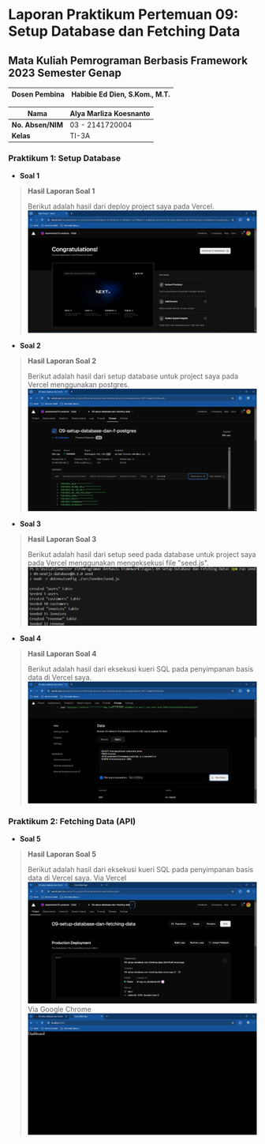 # **Laporan Praktikum Pertemuan 09: Setup Database dan Fetching Data**
## **Mata Kuliah Pemrograman Berbasis Framework 2023 Semester Genap**

| **Dosen Pembina** | Habibie Ed Dien, S.Kom., M.T. |
|--|-----|

| **Nama** | Alya Marliza Koesnanto |
|--|-----|
| **No. Absen/NIM** | 03 - 2141720004 |
| **Kelas** | TI-3A |

### **Praktikum 1: Setup Database**

* **Soal 1**
> **Hasil Laporan Soal 1**
> 
>Berikut adalah hasil dari deploy project saya pada Vercel.
![Screenshot](assets-report/01.png)

* **Soal 2**
> **Hasil Laporan Soal 2**
> 
>Berikut adalah hasil dari setup database untuk project saya pada Vercel menggunakan postgres.
![Screenshot](assets-report/02.png)

* **Soal 3**
> **Hasil Laporan Soal 3**
> 
>Berikut adalah hasil dari setup seed pada database untuk project saya pada Vercel menggunakan mengeksekusi file "seed.js".
![Screenshot](assets-report/03.png)

* **Soal 4**
> **Hasil Laporan Soal 4**
> 
>Berikut adalah hasil dari eksekusi kueri SQL pada penyimpanan basis data di Vercel saya.
![Screenshot](assets-report/04.png)

### **Praktikum 2: Fetching Data (API)**

* **Soal 5**
> **Hasil Laporan Soal 5**
> 
>Berikut adalah hasil dari eksekusi kueri SQL pada penyimpanan basis data di Vercel saya.
>Via Vercel
![Screenshot](assets-report/05.png)
>Via Google Chrome
![Screenshot](assets-report/06.png)